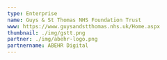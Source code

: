```yaml
---
type: Enterprise
name: Guys & St Thomas NHS Foundation Trust
www: https://www.guysandstthomas.nhs.uk/Home.aspx 
thumbnail: ./img/gstt.png
partner: ./img/abehr-logo.png
partnername: ABEHR Digital
--- 
```

